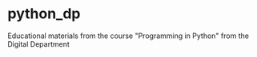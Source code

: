 # python_dp
Educational materials from the course "Programming in Python" from the Digital Department
